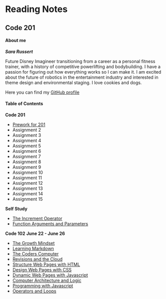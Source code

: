 # Reading Notes
## Code 201
#### About me

***Sara Russert***

Future Disney Imagineer transitioning from a career as a personal fitness trainer, with a history of competitive powerlifting and bodybuilding. I have a passion for figuring out how everything works so I can make it. I am excited about the future of robotics in the entertainment industry and interested in theme design and environmental staging. I love cookies and dogs.

Here you can find my [GitHub profile](https://github.com/sarabeth-russert)

#### Table of Contents
**Code 201**
- [Prework for 201](class-01.md)
- Assignment 2
- Assignment 3
- Assignment 4
- Assignment 5
- Assignment 6
- Assignment 7
- Assignment 8
- Assignment 9
- Assignment 10
- Assignment 11
- Assignment 12
- Assignment 13
- Assignment 14
- Assignment 15

**Self Study**
- [The Increment Operator](https://sarabeth-russert.github.io/self-study-notes/increment_operator)
- [Function Arguments and Parameters](https://sarabeth-russert.github.io/self-study-notes/function_arguments)

**Code 102**
**June 22 - June 26**
- [The Growth Mindset](growth-mindset.md)
- [Learning Markdown](learning_markdown.md)
- [The Coders Computer](coders_computer.md)
- [Revisions and the Cloud](revisions_and_the_cloud.md)
- [Structure Web Pages with HTML](structure_web_pages_html.md)
- [Design Web Pages with CSS](design_web_pages_css.md)
- [Dynamic Web Pages with Javascript](dynamic_web_pages_javascript.md)
- [Computer Architecture and Logic](computer_architecture_logic.md)
- [Programming with Javascript](programming_with_javascript.md)
- [Operators and Loops](operators_and_loops.md)

